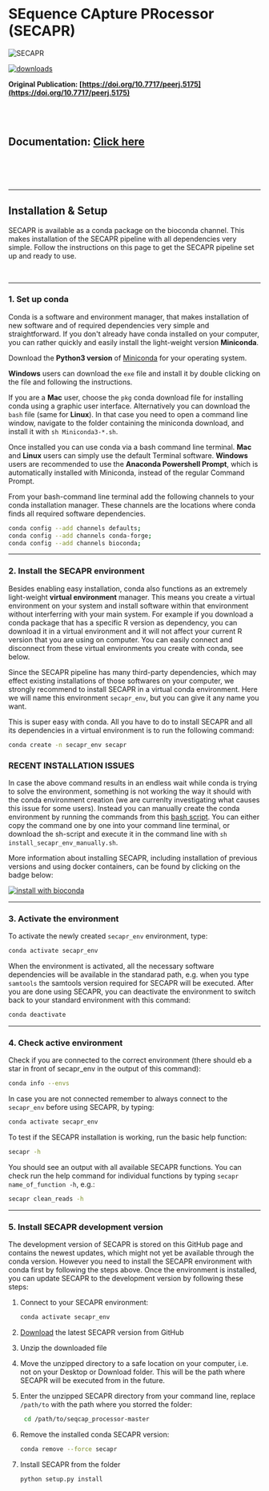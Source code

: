 # SEquence CApture PRocessor (SECAPR)

![SECAPR](https://raw.githubusercontent.com/AntonelliLab/seqcap_processor/master/images/secapr_logo_small.png)

[![downloads](https://anaconda.org/bioconda/secapr/badges/downloads.svg)](http://bioconda.github.io/recipes/secapr/README.html)

**Original Publication: [https://doi.org/10.7717/peerj.5175](https://doi.org/10.7717/peerj.5175)**

<br/>
<br/>

## **Documentation: [Click here](http://antonellilab.github.io/seqcap_processor/)**

<br/>
<br/>
<br/>

***

## Installation & Setup
SECAPR is available as a conda package on the bioconda channel. This makes installation of the SECAPR pipeline with all dependencies very simple. Follow the instructions on this page to get the SECAPR pipeline set up and ready to use.

<br/>

***

### 1. Set up conda

 Conda is a software and environment manager, that makes installation of new software and of required dependencies very simple and straightforward. If you don't already have conda installed on your computer, you can rather quickly and easily install the light-weight version **Miniconda**.

Download the **Python3 version** of [Miniconda](https://docs.conda.io/en/latest/miniconda.html) for your operating system.

**Windows** users can download the `exe` file and install it by double clicking on the file and following the instructions.

If you are a **Mac** user, choose the `pkg` conda download file for installing conda using a graphic user interface. Alternatively you can download the `bash` file (same for **Linux**). In that case you need to open a command line window, navigate to the folder containing the miniconda download, and install it with `sh Miniconda3-*.sh`.

Once installed you can use conda via a bash command line terminal. **Mac** and **Linux** users can simply use the default Terminal software. **Windows** users are recommended to use the **Anaconda Powershell Prompt**, which is automatically installed with Miniconda, instead of the regular Command Prompt.

From your bash-command line terminal add the following channels to your conda installation manager. These channels are the locations where conda finds all required software dependencies.

```bash
conda config --add channels defaults;
conda config --add channels conda-forge;
conda config --add channels bioconda;    
```


***

### 2. Install the SECAPR environment

Besides enabling easy installation, conda also functions as an extremely light-weight **virtual environment** manager. This means you create a virtual environment on your system and install software within that environment without interferring with your main system. For example if you download a conda package that has a specific R version as dependency, you can download it in a virtual environment and it will not affect your current R version that you are using on computer. You can easily connect and disconnect from these virtual environments you create with conda, see below.

Since the SECAPR pipeline has many third-party dependencies, which may effect existing installations of those softwares on your computer, we strongly recommend to install SECAPR in a virtual conda environment. Here we will name this environment `secapr_env`, but you can give it any name you want.

This is super easy with conda. All you have to do to install SECAPR and all its dependencies in a virtual environment is to run the following command:

```bash
conda create -n secapr_env secapr
```

### RECENT INSTALLATION ISSUES
In case the above command results in an endless wait while conda is trying to solve the environment, something is not working the way it should with the conda environment creation (we are currenlty investigating what causes this issue for some users). Instead you can manually create the conda environment by running the commands from this [bash script](https://github.com/AntonelliLab/seqcap_processor/recipe/install_secapr_env_manually.sh). You can either copy the command one by one into your command line terminal, or download the sh-script and execute it in the command line with `sh install_secapr_env_manually.sh`.


More information about installing SECAPR, including installation of previous versions and using docker containers, can be found by clicking on the badge below:

[![install with bioconda](https://img.shields.io/badge/install%20with-bioconda-brightgreen.svg?style=flat-square)](http://bioconda.github.io/recipes/secapr/README.html)

***

### 3. Activate the environment
To activate the newly created `secapr_env` environment, type:

```bash
conda activate secapr_env
```

When the environment is activated, all the necessary software dependencies will be available in the standarad path, e.g. when you type `samtools` the samtools version required for SECAPR will be executed. After you are done using SECAPR, you can deactivate the environment to switch back to your standard environment with this command:

```bash
conda deactivate
```

***

### 4. Check active environment
Check if you are connected to the correct environment (there should eb a star in front of secapr_env in the output of this command):

```bash
conda info --envs
```

In case you are not connected remember to always connect to the `secapr_env` before using SECAPR, by typing:

```bash
conda activate secapr_env
```

To test if the SECAPR installation is working, run the basic help function:

```bash
secapr -h
```

You should see an output with all available SECAPR functions. You can check run the help command for individual functions by typing `secapr name_of_function -h`, e.g.:

```bash
secapr clean_reads -h
```

***

### 5. Install SECAPR development version

The development version of SECAPR is stored on this GitHub page and contains the newest updates, which might not yet be available through the conda version. However you need to install the SECAPR environment with conda first by following the steps above. Once the environment is installed, you can update SECAPR to the development version by following these steps:

1. Connect to your SECAPR environment:

   ```bash
   conda activate secapr_env
   ```

2. [Download](https://github.com/AntonelliLab/seqcap_processor/archive/master.zip) the latest SECAPR version from GitHub  
3. Unzip the downloaded file
4. Move the unzipped directory to a safe location on your computer, i.e. not on your Desktop or Download folder. This will be the path where SECAPR will be executed from in the future.
5. Enter the unzipped SECAPR directory from your command line, replace `/path/to` with the path where you storred the folder:

   ```bash
    cd /path/to/seqcap_processor-master
    ```

6. Remove the installed conda SECAPR version:
   ```bash
   conda remove --force secapr
   ```

7. Install SECAPR from the folder 

    ```bash
    python setup.py install
    ```